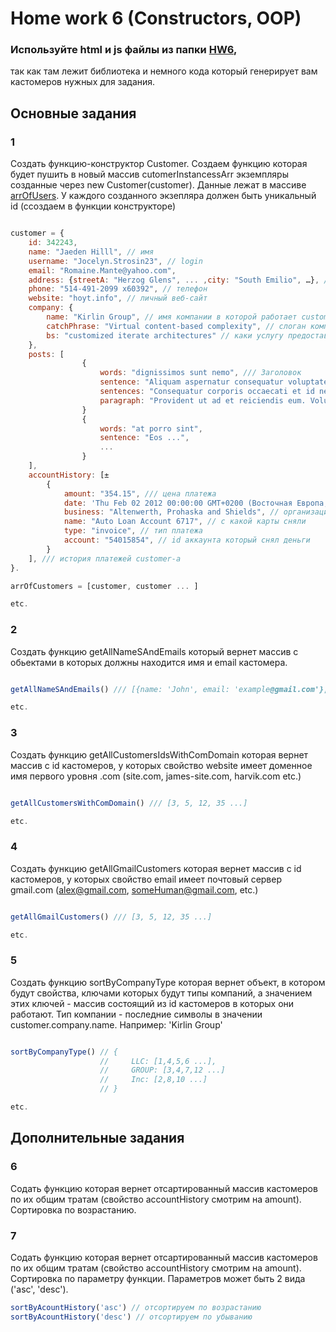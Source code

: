 # Home work 6 (Constructors, OOP)

### Используйте html и js файлы из папки [HW6](https://github.com/Lobasya/HomeWorks/blob/master/HW6/), 
так как там лежит библиотека и немного кода который генерирует вам  кастомеров нужных для задания.

## Основные задания

### 1

Cоздать функцию-конструктор Customer. Создаем функцию которая будет пушить в новый массив cutomerInstancessArr экземпляры созданные через new Customer(customer). Данные лежат в массиве [arrOfUsers]((https://github.com/Lobasya/HomeWorks/blob/master/HW6/index.js)). У каждого созданного экзепляра должен быть уникальный id (cсоздаем в функции конструкторе)

```js

customer = {
    id: 342243,
    name: "Jaeden Hilll", // имя
    username: "Jocelyn.Strosin23", // login
    email: "Romaine.Mante@yahoo.com", 
    address: {streetA: "Herzog Glens", ... ,city: "South Emilio", …}, // аддрес проживания (может быть несколько)
    phone: "514-491-2099 x60392", // телефон
    website: "hoyt.info", // личный веб-сайт
    company: {
        name: "Kirlin Group", // имя компании в которой работает customer
        catchPhrase: "Virtual content-based complexity", // слоган компании
        bs: "customized iterate architectures" // каки услугу предоставляет комнапиня
    }, 
    posts: [
                {
                    words: "dignissimos sunt nemo", /// Заголовок
                    sentence: "Aliquam aspernatur consequatur voluptate voluptas a nemo occaecati." // краткое описание поста
                    sentences: "Consequatur corporis occaecati et id necessitatibus ea cupiditate. Quidem qui facere a inventore quaerat. Soluta dolor inventore fugiat facilis.", // полное описание поста
                    paragraph: "Provident ut ad et reiciendis eum. Voluptatem aliquam ea eaque repellat reiciendis minima. Et incidunt consequatur perferendis animi architecto harum. Quia enim velit aut. Quos veniam maiores odit blanditiis. Dolores amet et aliquid reprehenderit perspiciatis.", // полный текст поста
                }    
                {
                    words: "at porro sint", 
                    sentence: "Eos ...", 
                    ...
                }
    ],
    accountHistory: [±
        {
            amount: "354.15", /// цена платежа
            date: 'Thu Feb 02 2012 00:00:00 GMT+0200 (Восточная Европа, стандартное время)', // время платежа
            business: "Altenwerth, Prohaska and Shields", // организация снявшая деньги
            name: "Auto Loan Account 6717", // с какой карты сняли
            type: "invoice", // тип платежа
            account: "54015854", // id аккаунта который снял деньги
        }
    ], /// история платежей customer-а
}.

arrOfCustomers = [customer, customer ... ]

etc.
```

### 2

Создать функцию getAllNameSAndEmails который вернет массив с обьектами в которых должны находится имя и email кастомера.

```js

getAllNameSAndEmails() /// [{name: 'John', email: 'example@gmail.com'}, ...]

etc.
```

### 3

Создать функцию getAllCustomersIdsWithComDomain которая вернет массив с id кастомеров, у которых свойство
website имеет доменное имя первого уровня .com (site.com, james-site.com, harvik.com etc.)

```js

getAllCustomersWithComDomain() /// [3, 5, 12, 35 ...]

etc.
```

### 4

Создать функцию getAllGmailCustomers которая вернет массив с id кастомеров, у которых свойство
email имеет почтовый сервер gmail.com (alex@gmail.com, someHuman@gmail.com, etc.)

```js

getAllGmailCustomers() /// [3, 5, 12, 35 ...]

etc.
```

### 5

Создать функцию sortByCompanyType которая вернет объект, в котором будут свойства, ключами которых будут типы компаний, а значением этих ключей - массив состоящий из id кастомеров в которых они работают. Тип компании - последние символы
в значении customer.company.name.  Например: 'Kirlin Group'

```js

sortByCompanyType() // {
                    //     LLC: [1,4,5,6 ...],
                    //     GROUP: [3,4,7,12 ...]
                    //     Inc: [2,8,10 ...]
                    // }

etc.
```

## Дополнительные задания

### 6

Содать функцию которая вернет отсартированный массив кастомеров по их общим тратам (свойство accountHistory смотрим на amount). Сортировка по возрастанию.

### 7

Содать функцию которая вернет отсартированный массив кастомеров по их общим тратам (свойство accountHistory смотрим на amount). Сортировка по параметру функции. Параметров может быть 2 вида ('asc', 'desc').


``` js
sortByAcountHistory('asc') // отсортируем по возрастанию
sortByAcountHistory('desc') // отсортируем по убыванию

```



